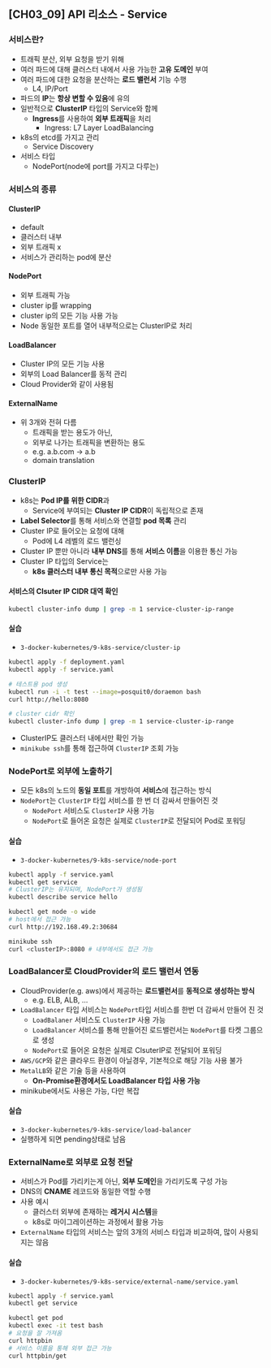 ## [CH03_09] API 리소스 - Service

### 서비스란?
- 트래픽 분산, 외부 요청을 받기 위해
- 여러 파드에 대해 클러스터 내에서 사용 가능한 **고유 도메인** 부여
- 여러 파드에 대한 요청을 분산하는 **로드 밸런서** 기능 수행
  - L4, IP/Port
- 파드의 **IP**는 **항상 변할 수 있음**에 유의
- 일반적으로 **ClusterIP** 타입의 Service와 함께
  - **Ingress**를 사용하여 **외부 트래픽**을 처리
    - Ingress: L7 Layer LoadBalancing
- k8s의 etcd를 가지고 관리
  - Service Discovery
- 서비스 타입
  - NodePort(node에 port를 가지고 다루는)

### 서비스의 종류
#### ClusterIP
- default
- 클러스터 내부
- 외부 트래픽 x
- 서비스가 관리하는 pod에 분산

#### NodePort
- 외부 트래픽 가능
- cluster ip를 wrapping
- cluster ip의 모든 기능 사용 가능
- Node 동일한 포트를 열어 내부적으로는 ClusterIP로 처리

#### LoadBalancer
- Cluster IP의 모든 기능 사용
- 외부의 Load Balancer를 동적 관리
- Cloud Provider와 같이 사용됨

#### ExternalName
- 위 3개와 전혀 다름
  - 트래픽을 받는 용도가 아닌,
  - 외부로 나가는 트래픽을 변환하는 용도
  - e.g. a.b.com -> a.b
  - domain translation

### ClusterIP
- k8s는 **Pod IP를 위한 CIDR**과
  - Service에 부여되는 **Cluster IP CIDR**이 독립적으로 존재
- **Label Selector**를 통해 서비스와 연결할 **pod 목록** 관리
- Cluster IP로 들어오는 요청에 대해
  - Pod에 L4 레벨의 로드 밸런싱
- Cluster IP 뿐만 아니라 **내부 DNS**를 통해 **서비스 이름**을 이용한 통신 가능
- Cluster IP 타입의 Service는
  - **k8s 클러스터 내부 통신 목적**으로만 사용 가능

#### 서비스의 Clsuter IP CIDR 대역 확인
```bash
kubectl cluster-info dump | grep -m 1 service-cluster-ip-range
```

#### 실습
- `3-docker-kubernetes/9-k8s-service/cluster-ip`
```bash
kubectl apply -f deployment.yaml
kubectl apply -f service.yaml

# 테스트용 pod 생성
kubectl run -i -t test --image=posquit0/doraemon bash
curl http://hello:8080

# cluster cidr 확인
kubectl cluster-info dump | grep -m 1 service-cluster-ip-range
```
- ClusterIP도 클러스터 내에서만 확인 가능
- `minikube ssh`를 통해 접근하여 `ClusterIP` 조회 가능

### NodePort로 외부에 노출하기
- 모든 k8s의 노드의 **동일 포트**를 개방하여 **서비스**에 접근하는 방식
- `NodePort`는 `ClusterIP` 타입 서비스를 한 번 더 감싸서 만들어진 것
  - `NodePort` 서비스도 `ClusterIP` 사용 가능
  - `NodePort`로 들어온 요청은 실제로 `ClusterIP`로 전달되어 Pod로 포워딩

#### 실습
- `3-docker-kubernetes/9-k8s-service/node-port`
```bash
kubectl apply -f service.yaml
kubectl get service
# ClusterIP는 유지되며, NodePort가 생성됨
kubectl describe service hello

kubectl get node -o wide
# host에서 접근 가능
curl http://192.168.49.2:30684

minikube ssh
curl <clusterIP>:8080 # 내부에서도 접근 가능
```

### LoadBalancer로 CloudProvider의 로드 밸런서 연동
- CloudProvider(e.g. aws)에서 제공하는 **로드밸런서**를 **동적으로 생성하는 방식**
  - e.g. ELB, ALB, ...
- `LoadBalancer` 타입 서비스는 `NodePort`타입 서비스를 한번 더 감싸서 만들어 진 것
  - `LoadBalaner` 서비스도 `ClusterIP` 사용 가능
  - `LoadBalancer` 서비스를 통해 만들어진 로드밸런서는 `NodePort`를 타켓 그룹으로 생성
  - `NodePort`로 들어온 요청은 실제로 ClsuterIP로 전달되어 포워딩
- `AWS/GCP`와 같은 클라우드 환경이 아닐경우, 기본적으로 해당 기능 사용 불가
- `MetalLB`와 같은 기술 등을 사용하여
  - **On-Promise환경에서도 LoadBalancer 타입 사용 가능**
- minikube에서도 사용은 가능, 다만 복잡

#### 실습
- `3-docker-kubernetes/9-k8s-service/load-balancer`
- 실행하게 되면 pending상태로 남음

### ExternalName로 외부로 요청 전달
- 서비스가 Pod를 가리키는게 아닌, **외부 도메인**을 가리키도록 구성 가능
- DNS의 **CNAME** 레코드와 동일한 역할 수행
- 사용 예시
  - 클러스터 외부에 존재하는 **레거시 시스템**을
  - k8s로 마이그레이션하는 과정에서 활용 가능
- `ExternalName` 타입의 서비스는 앞의 3개의 서비스 타입과 비교하여, 많이 사용되지는 않음

#### 실습
- `3-docker-kubernetes/9-k8s-service/external-name/service.yaml`
```bash
kubectl apply -f service.yaml
kubectl get service

kubectl get pod
kubectl exec -it test bash
# 요청을 잘 가져옴
curl httpbin
# 서비스 이름을 통해 외부 접근 가능
curl httpbin/get
```